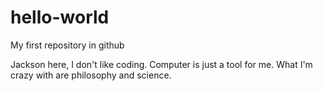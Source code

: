 # hello-world
My first repository in github

Jackson here, I don't like coding.
Computer is just a tool for me. What I'm crazy with are philosophy and science.
